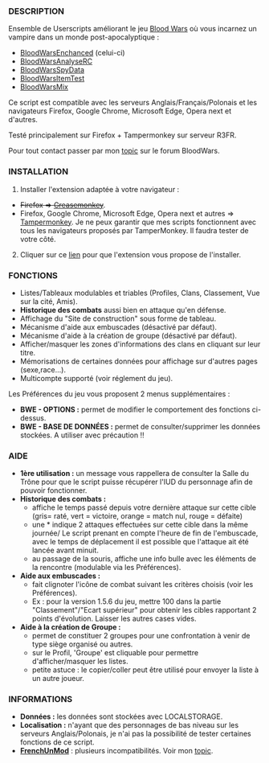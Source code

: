 ### DESCRIPTION

Ensemble de Userscripts améliorant le jeu [Blood Wars](http://www.fr.bloodwars.net) où vous incarnez un vampire dans un monde post-apocalyptique :
* [BloodWarsEnchanced](https://github.com/Ecilam/BloodWarsEnhanced) (celui-ci)
* [BloodWarsAnalyseRC](https://github.com/Ecilam/BloodWarsAnalyseRC)
* [BloodWarsSpyData](https://github.com/Ecilam/BloodWarsSpyData)
* [BloodWarsItemTest](https://github.com/Ecilam/BloodWarsItemTest)
* [BloodWarsMix](https://github.com/Ecilam/BloodWarsMix)

Ce script est compatible avec les serveurs Anglais/Français/Polonais et les navigateurs Firefox, Google Chrome, Microsoft Edge, Opera next et d'autres.

Testé principalement sur Firefox + Tampermonkey sur serveur R3FR.

Pour tout contact passer par mon [topic](http://forum.fr.bloodwars.net/index.php?page=Thread&threadID=247180) sur le forum BloodWars.


### INSTALLATION

1. Installer l'extension adaptée à votre navigateur :
  * <s>Firefox => [Greasemonkey](https://addons.mozilla.org/fr/firefox/addon/greasemonkey/)</s>.
  * Firefox, Google Chrome, Microsoft Edge, Opera next et autres => [Tampermonkey](http://tampermonkey.net/). Je ne peux garantir que mes scripts fonctionnent avec tous les navigateurs proposés par TamperMonkey. Il faudra tester de votre côté.
2. Cliquer sur ce [lien](https://raw.githubusercontent.com/Ecilam/BloodWarsEnhanced/master/BloodWarsEnhanced@bwe.user.js) pour que l'extension vous propose de l'installer.

### FONCTIONS

* Listes/Tableaux modulables et triables (Profiles, Clans, Classement, Vue sur la cité, Amis).
* **Historique des combats** aussi bien en attaque qu'en défense.
* Affichage du "Site de construction" sous forme de tableau.
* Mécanisme d'aide aux embuscades (désactivé par défaut).
* Mécanisme d'aide à la création de groupe (désactivé par défaut).
* Afficher/masquer les zones d'informations des clans en cliquant sur leur titre.
* Mémorisations de certaines données pour affichage sur d'autres pages (sexe,race...).
* Multicompte supporté (voir réglement du jeu).

Les Préférences du jeu vous proposent 2 menus supplémentaires :
* **BWE - OPTIONS :** permet de modifier le comportement des fonctions ci-dessus.
* **BWE - BASE DE DONNÉES :** permet de consulter/supprimer les données stockées. A utiliser avec précaution !!

### AIDE

* **1ère utilisation :** un message vous rappellera de consulter la Salle du Trône pour que le script puisse récupérer l'IUD du personnage afin de pouvoir fonctionner.
* **Historique des combats :**
	- affiche le temps passé depuis votre dernière attaque sur cette cible (gris= raté, vert = victoire, orange = match nul, rouge = défaite)
	- une * indique 2 attaques effectuées sur cette cible dans la même journée/ Le script prenant en compte l'heure de fin de l'embuscade, avec le temps de déplacement il est possible que l'attaque ait été lancée avant minuit.
	- au passage de la souris, affiche une info bulle avec les éléments de la rencontre (modulable via les Préférences).
* **Aide aux embuscades :**
	- fait clignoter l'icône de combat suivant les critères choisis (voir les Préférences). 
	- Ex : pour la version 1.5.6 du jeu, mettre 100 dans la partie "Classement"/"Ecart supérieur" pour obtenir les cibles rapportant 2 points d'évolution. Laisser les autres cases vides.
* **Aide à la création de Groupe :**
	- permet de constituer 2 groupes pour une confrontation à venir de type siège organisé ou autres.
	- sur le Profil, 'Groupe' est cliquable pour permettre d'afficher/masquer les listes.
	- petite astuce : le copier/coller peut être utilisé pour envoyer la liste à un autre joueur.

### INFORMATIONS

* **Données :** les données sont stockées avec LOCALSTORAGE.
* **Localisation :** n'ayant que des personnages de bas niveau sur les serveurs Anglais/Polonais, je n'ai pas la possibilité de tester certaines fonctions de ce script.
* **[FrenchUnMod](https://greasyfork.org/scripts/2158-frenchunmod)** : plusieurs incompatibilités. Voir mon [topic](http://forum.fr.bloodwars.net/index.php?page=Thread&threadID=247180).
